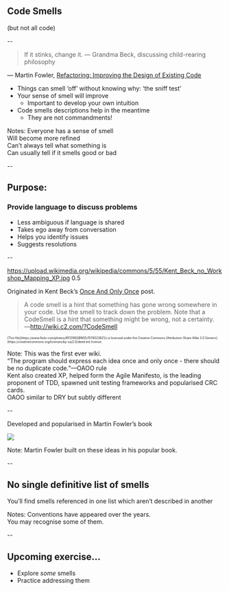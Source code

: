 ## Code Smells

(but not all code)

--

> If it stinks, change it.
> — Grandma Beck, discussing child-rearing philosophy

— Martin Fowler, [Refactoring: Improving the Design of Existing Code](https://www.oreilly.com/library/view/refactoring-improving-the/9780134757681/)

+ Things can smell ‘off’ without knowing why: ‘the sniff test’
+ Your sense of smell will improve
  + Important to develop your own intuition
+ Code smells descriptions help in the meantime
  + They are not commandments!

Notes: Everyone has a sense of smell  
Will become more refined  
Can’t always tell what something is  
Can usually tell if it smells good or bad

--

## Purpose:

### Provide language to discuss problems

+ Less ambiguous if language is shared
+ Takes ego away from conversation
+ Helps you identify issues
+ Suggests resolutions

--

<backgroundimage>https://upload.wikimedia.org/wikipedia/commons/5/55/Kent_Beck_no_Workshop_Mapping_XP.jpg</backgroundimage>
<backgroundimageopacity>0.5</backgroundimageopacity>
<!-- .slide: data-background-position="top" -->

Originated in Kent Beck’s [Once And Only Once](http://wiki.c2.com/?OnceAndOnlyOnce) post.  

> A code smell is a hint that something has gone wrong somewhere in your code. Use the smell to track down the problem.
> Note that a CodeSmell is a hint that something might be wrong, not a certainty.  
—http://wiki.c2.com/?CodeSmell

<small style="font-size: 0.5em">
[This file](https://www.flickr.com/photos/8512982@N05/1574023621/) is licensed under the Creative Commons [Attribution-Share Alike 2.0 Generic](https://creativecommons.org/licenses/by-sa/2.0/deed.en) license.
</small>

Note: This was the first ever wiki.  
  “The program should express each idea once and only once - there should be no duplicate code.”—OAOO rule  
  Kent also created XP, helped form the Agile Manifesto, is the leading proponent of TDD, spawned unit testing frameworks and popularised CRC cards.  
  OAOO similar to DRY but subtly different  

--

Developed and popularised in Martin Fowler’s book

[<img src="{{ site.github.url }}/images/Refactoring-Improving-the-Design-of-Existing-Code.jpg">](https://www.oreilly.com/library/view/refactoring-improving-the/9780134757681/)

Note: Martin Fowler built on these ideas in his popular book.  

--

## No single definitive list of smells

You’ll find smells referenced in one list which aren’t described in another 

Notes: Conventions have appeared over the years.  
  You may recognise some of them.  

--

## Upcoming exercise…

+ Explore *some* smells
+ Practice addressing them

